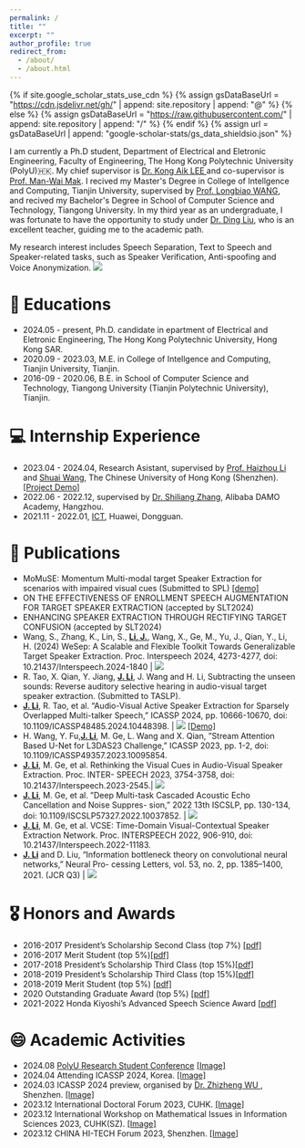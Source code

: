 ```yaml
---
permalink: /
title: ""
excerpt: ""
author_profile: true
redirect_from: 
  - /about/
  - /about.html
---
```


{% if site.google_scholar_stats_use_cdn %}
{% assign gsDataBaseUrl = "https://cdn.jsdelivr.net/gh/" | append: site.repository | append: "@" %}
{% else %}
{% assign gsDataBaseUrl = "https://raw.githubusercontent.com/" | append: site.repository | append: "/" %}
{% endif %}
{% assign url = gsDataBaseUrl | append: "google-scholar-stats/gs_data_shieldsio.json" %}

<span class='anchor' id='about-me'></span>

I am currently a Ph.D student, Department of Electrical and Eletronic Engineering, Faculty of Engineering, The Hong Kong Polytechnic University (PolyU)🇭🇰. My chief supervisor is <a href="https://sites.google.com/view/kongaiklee"> Dr. Kong Aik LEE </a> and co-supervisor is <a href="http://www.eie.polyu.edu.hk/~mwmak/">Prof. Man-Wai Mak</a>. I recived my Master's Degree in College of Intellgence and Computing, Tianjin University, supervised by <a href="https://cic.tju.edu.cn/faculty/wanglongbiao/wang.html">Prof. Longbiao WANG</a>, and recived my Bachelor's Degree in School of Computer Science and Technology, Tiangong University. In my third year as an undergraduate, I was fortunate to have the opportunity to study under <a href='https://scholar.google.com.hk/citations?user=g9oFBgMAAAAJ&hl=zh-CN&oi=sra'>Dr. Ding Liu</a>, who is an excellent teacher, guiding me to the academic path. 

My research interest includes Speech Separation, Text to Speech and Speaker-related tasks, such as Speaker Verification, Anti-spoofing and Voice Anonymization. <a href='https://scholar.google.com/citations?user=CInvjq8AAAAJ'><img src="https://img.shields.io/endpoint?logo=Google%20Scholar&url=https%3A%2F%2Fcdn.jsdelivr.net%2Fgh%2Fmrjunjieli%2Fmrjunjieli.github.io@google-scholar-stats%2Fgs_data_shieldsio.json&labelColor=f6f6f6&color=9cf&style=flat&label=citations"></a> 




# 📖 Educations
- 2024.05 - present, Ph.D. candidate in epartment of Electrical and Eletronic Engineering,  The Hong Kong Polytechnic University, Hong Kong SAR. 
- 2020.09 - 2023.03, M.E. in College of Intellgence and Computing, Tianjin University, Tianjin. 
- 2016-09 - 2020.06, B.E. in School of Computer Science and Technology, Tiangong University (Tianjin Polytechnic University), Tianjin. 

# 💻 Internship Experience
- 2023.04 - 2024.04, Research Asistant, supervised by <a href="https://sds.cuhk.edu.cn/en/teacher/498">Prof. Haizhou Li</a> and <a href="https://wsstriving.github.io">Shuai Wang</a>, The Chinese University of Hong Kong (Shenzhen). [[Project Demo]](../videos/Junjie_xinyi.mp4)
- 2022.06 - 2022.12, supervised by <a href='https://scholar.google.com/citations?user=BcWMSE4AAAAJ&hl=zh-CN'>Dr. Shiliang Zhang</a>, Alibaba DAMO Academy, Hangzhou.
- 2021.11 - 2022.01, <a href='https://e.huawei.com/cn/products/enterprise-collaboration/ideahub'>ICT</a>, Huawei, Dongguan. 


# 📝 Publications
- MoMuSE: Momentum Multi-modal target Speaker Extraction for scenarios with impaired visual cues (Submitted to SPL) [[demo]](../demo_page/MoMuSE/index.html) 
- ON THE EFFECTIVENESS OF ENROLLMENT SPEECH AUGMENTATION FOR TARGET SPEAKER EXTRACTION (accepted by SLT2024)
- ENHANCING SPEAKER EXTRACTION THROUGH RECTIFYING TARGET CONFUSION (accepted by SLT2024)
- Wang, S., Zhang, K., Lin, S., **<u>Li, J.</u>**, Wang, X., Ge, M., Yu, J., Qian, Y., Li, H. (2024) WeSep: A Scalable and Flexible Toolkit Towards Generalizable Target Speaker Extraction. Proc. Interspeech 2024, 4273-4277, doi: 10.21437/Interspeech.2024-1840  \| [![](https://img.shields.io/github/stars/wenet-e2e/wesep?style=social&label=Code+Stars)](https://github.com/wenet-e2e/wesep)
- R. Tao, X. Qian, Y. Jiang, **<u>J. Li</u>**, J. Wang and H. Li, Subtracting the unseen sounds: Reverse auditory
selective hearing in audio-visual target speaker extraction. (Submitted to TASLP). 
- **<u>J. Li</u>**, R. Tao, et al. “Audio-Visual Active Speaker Extraction for Sparsely Overlapped Multi-talker
Speech,” ICASSP 2024, pp. 10666-10670, doi: 10.1109/ICASSP48485.2024.10448398.  \| [![](https://img.shields.io/github/stars/mrjunjieli/ActiveExtract?style=social&label=Code+Stars)](https://github.com/mrjunjieli/ActiveExtract) [[Demo]](https://activeextract.github.io/) 
- H. Wang, Y. Fu,**<u>J. Li</u>**, M. Ge, L. Wang and X. Qian, ”Stream Attention Based U-Net for L3DAS23
Challenge,” ICASSP 2023, pp. 1-2, doi: 10.1109/ICASSP49357.2023.10095854.
- **<u>J. Li</u>**, M. Ge, et al. Rethinking the Visual Cues in Audio-Visual Speaker Extraction. Proc. INTER-
SPEECH 2023, 3754-3758, doi: 10.21437/Interspeech.2023-2545.\| [![](https://img.shields.io/github/stars/mrjunjieli/DAVSE?style=social&label=Code+Stars)](https://github.com/mrjunjieli/DAVSE)
- **<u>J. Li</u>**, M. Ge, et al. ”Deep Multi-task Cascaded Acoustic Echo Cancellation and Noise Suppres-
sion,” 2022 13th ISCSLP, pp. 130-134, doi: 10.1109/ISCSLP57327.2022.10037852. \| [![](https://img.shields.io/github/stars/mrjunjieli/DMC_AEC?style=social&label=Code+Stars)](https://github.com/mrjunjieli/DMC_AEC)
- **<u>J. Li</u>**, M. Ge, et al. VCSE: Time-Domain Visual-Contextual Speaker Extraction Network. Proc.
INTERSPEECH 2022, 906-910, doi: 10.21437/Interspeech.2022-11183.
- **<u>J. Li</u>** and D. Liu, “Information bottleneck theory on convolutional neural networks,” Neural Pro-
cessing Letters, vol. 53, no. 2, pp. 1385–1400, 2021. (JCR Q3) \| [![](https://img.shields.io/github/stars/mrjunjieli/IB_ON_CNN?style=social&label=Code+Stars)](https://github.com/mrjunjieli/IB_ON_CNN)

# 🎖 Honors and Awards
- 2016-2017 President’s Scholarship Second Class (top 7%) [[pdf]](../pdf/Award_Scholarship_2nd.pdf)
- 2016-2017 Merit Student (top 5%)[[pdf]](../pdf/Award_MeritStudent_.pdf)
- 2017-2018 President’s Scholarship Third Class (top 15%)[[pdf]](../pdf/Award_Scholarship_3nd_.pdf)
- 2018-2019 President’s Scholarship Third Class (top 15%)[[pdf]](../pdf/Award_Scholarship_3nd.pdf)
- 2018-2019 Merit Student (top 5%) [[pdf]](../pdf/Award_MeritStudent.pdf)
- 2020 Outstanding Graduate Award (top 5%) [[pdf]](../pdf/Award_Outstanding_Graduate_Award.pdf)
- 2021-2022 Honda Kiyoshi’s Advanced Speech Science Award [[pdf]](../pdf/hongda.pdf)

# 😄 Academic Activities 
- 2024.08 [PolyU Research Student Conference](https://events.polyu.edu.hk/prsc2024/home) [[Image]](../images/PRSC/index.html)
- 2024.04 Attending ICASSP 2024, Korea. [[Image]](../images/icassp2024/index.html)
- 2024.03 ICASSP 2024 preview, organised by <a href='https://sds.cuhk.edu.cn/en/teacher/641'>Dr. Zhizheng WU </a>, Shenzhen. [[Image]](../images/icassp2024_preview/index.html)
- 2023.12 International Doctoral Forum 2023, CUHK. [[Image]](../images/CUHK2023/index.html)
- 2023.12 International Workshop on Mathematical Issues in Information Sciences 2023, CUHK(SZ). [[Image]](../images/MIIS2023/index.html)
- 2023.12 CHINA HI-TECH Forum 2023, Shenzhen. [[Image]](../images/HITECH2023/index.html)



<!-- 
# 🔥 News
- *2022.02*: &nbsp;🎉🎉 Lorem ipsum dolor sit amet, consectetur adipiscing elit. Vivamus ornare aliquet ipsum, ac tempus justo dapibus sit amet. 
- *2022.02*: &nbsp;🎉🎉 Lorem ipsum dolor sit amet, consectetur adipiscing elit. Vivamus ornare aliquet ipsum, ac tempus justo dapibus sit amet. 

# 📝 Publications 

<div class='paper-box'><div class='paper-box-image'><div><div class="badge">CVPR 2016</div><img src='images/500x300.png' alt="sym" width="100%"></div></div>
<div class='paper-box-text' markdown="1">

[Deep Residual Learning for Image Recognition](https://openaccess.thecvf.com/content_cvpr_2016/papers/He_Deep_Residual_Learning_CVPR_2016_paper.pdf)

**Kaiming He**, Xiangyu Zhang, Shaoqing Ren, Jian Sun

[**Project**](https://scholar.google.com/citations?view_op=view_citation&hl=zh-CN&user=DhtAFkwAAAAJ&citation_for_view=DhtAFkwAAAAJ:ALROH1vI_8AC) <strong><span class='show_paper_citations' data='DhtAFkwAAAAJ:ALROH1vI_8AC'></span></strong>
- Lorem ipsum dolor sit amet, consectetur adipiscing elit. Vivamus ornare aliquet ipsum, ac tempus justo dapibus sit amet. 
</div>
</div>

- [Lorem ipsum dolor sit amet, consectetur adipiscing elit. Vivamus ornare aliquet ipsum, ac tempus justo dapibus sit amet](https://github.com), A, B, C, **CVPR 2020**

# 🎖 Honors and Awards
- *2021.10* Lorem ipsum dolor sit amet, consectetur adipiscing elit. Vivamus ornare aliquet ipsum, ac tempus justo dapibus sit amet. 
- *2021.09* Lorem ipsum dolor sit amet, consectetur adipiscing elit. Vivamus ornare aliquet ipsum, ac tempus justo dapibus sit amet. 

# 📖 Educations
- *2019.06 - 2022.04 (now)*, Lorem ipsum dolor sit amet, consectetur adipiscing elit. Vivamus ornare aliquet ipsum, ac tempus justo dapibus sit amet. 
- *2015.09 - 2019.06*, Lorem ipsum dolor sit amet, consectetur adipiscing elit. Vivamus ornare aliquet ipsum, ac tempus justo dapibus sit amet. 

# 💬 Invited Talks
- *2021.06*, Lorem ipsum dolor sit amet, consectetur adipiscing elit. Vivamus ornare aliquet ipsum, ac tempus justo dapibus sit amet. 
- *2021.03*, Lorem ipsum dolor sit amet, consectetur adipiscing elit. Vivamus ornare aliquet ipsum, ac tempus justo dapibus sit amet.  \| [\[video\]](https://github.com/)

# 💻 Internships
- *2019.05 - 2020.02*, [Lorem](https://github.com/), China. -->